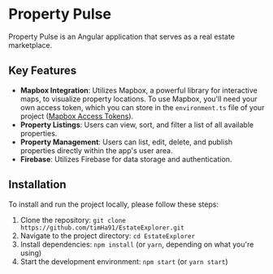 # Property Pulse

Property Pulse is an Angular application that serves as a real estate marketplace.
## Key Features

- **Mapbox Integration**: Utilizes Mapbox, a powerful library for interactive maps, to visualize property locations. To use Mapbox, you'll need your own access token, which you can store in the `environment.ts` file of your project ([Mapbox Access Tokens](https://docs.mapbox.com/help/getting-started/access-tokens/)).
- **Property Listings**: Users can view, sort, and filter a list of all available properties.
- **Property Management**: Users can list, edit, delete, and publish properties directly within the app's user area.
- **Firebase**: Utilizes Firebase for data storage and authentication.

## Installation

To install and run the project locally, please follow these steps:

1. Clone the repository: `git clone https://github.com/timHa91/EstateExplorer.git`
2. Navigate to the project directory: `cd EstateExplorer`
3. Install dependencies: `npm install` (or `yarn`, depending on what you're using)
4. Start the development environment: `npm start` (or `yarn start`)

